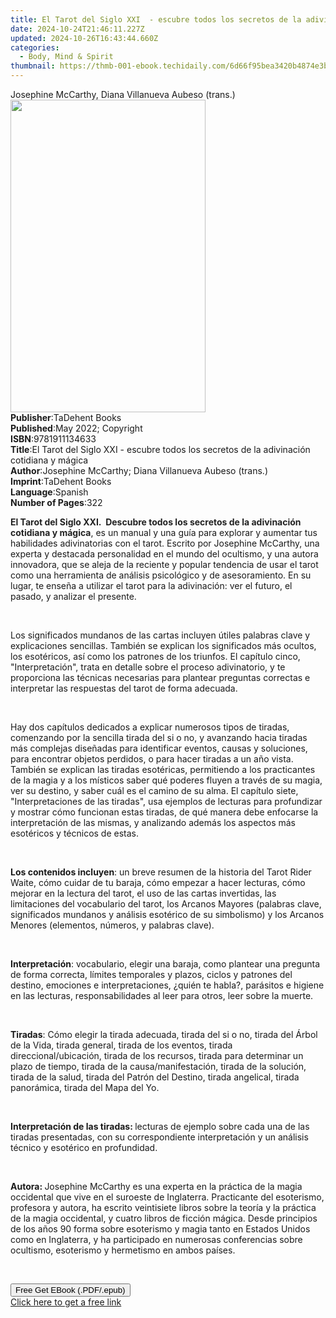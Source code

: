 ```yaml
---
title: El Tarot del Siglo XXI  - escubre todos los secretos de la adivinación cotidiana y mágica | Free Book
date: 2024-10-24T21:46:11.227Z
updated: 2024-10-26T16:43:44.660Z
categories:
  - Body, Mind & Spirit
thumbnail: https://thmb-001-ebook.techidaily.com/6d66f95bea3420b4874e3b31b0bd5ff698e6644a7253af23913aef2827529c0b.jpg
---
```

<main id="book-container">
  <div class="flex flex-col">
    <div class="book-brief flex-1 py-6 px-4 sm:p-6 md:py-10 md:px-8">
      <!-- brief-->
      <div class="book-brief-main">
        Josephine McCarthy, Diana Villanueva Aubeso (trans.)
      </div>
    </div>
    <div
      class="book-meta-info flex-1 grid gap-4 col-start-1 col-end-3 row-start-1 sm:mb-6 sm:grid-cols-4 lg:gap-6 lg:col-start-2 lg:row-end-6 lg:row-span-6 lg:mb-0"
    >
      <div
        class="book-meta-info-left place-content-center mt-4 p-4 text-sm leading-6 col-start-2 col-span-2 dark:text-slate-400"
      >
        <img
          class="w-full h-500 object-cover rounded-lg sm:h-255 sm:col-span-2 lg:col-span-full"
          src="https://img-001-ebook.techidaily.com/2f56149f79da4c60380f38e394b108f648f4db84902261b8aea3205f022d7494.jpg"
          alt=""
          width="312"
          height="500"
        />
      </div>
      <div
        class="book-meta-info-right mt-2 col-start-1 row-start-2 col-span-3 self-center"
      >
        <!-- meta data  -->
        <div class="flex flex-col px-4 md:px-8">
          <div class="flex-1">
            <strong>Publisher</strong>:<span class="px-2">TaDehent Books</span>
          </div>
          <div class="flex-1">
            <strong>Published</strong>:<span class="px-2"
              >May 2022; Copyright</span
            >
          </div>
          <div class="flex-1">
            <strong>ISBN</strong>:<span class="px-2">9781911134633</span>
          </div>
          <div class="flex-1">
            <strong>Title</strong>:<span class="px-2"
              >El Tarot del Siglo XXI - escubre todos los secretos de la
              adivinación cotidiana y mágica</span
            >
          </div>
          <div class="flex-1">
            <strong>Author</strong>:<span class="px-2"
              >Josephine McCarthy; Diana Villanueva Aubeso (trans.)</span
            >
          </div>
          <div class="flex-1">
            <strong>Imprint</strong>:<span class="px-2">TaDehent Books</span>
          </div>
          <div class="flex-1">
            <strong>Language</strong>:<span class="px-2">Spanish</span>
          </div>
          <div class="flex-1">
            <strong>Number of Pages</strong>:<span class="px-2">322</span>
          </div>
        </div>
      </div>
    </div>
    <div class="book-description flex-1 py-6 px-4 sm:p-6 md:py-10 md:px-8">
      <div class="book-description-main">
        <div accordion-content="" id="description">
          <p>
            <strong style="color: rgb(34, 34, 34)"
              >El Tarot del Siglo XXI.&nbsp;&nbsp;Descubre todos los secretos de
              la adivinación cotidiana y mágica</strong
            >,&nbsp;es un manual y una guía para explorar y aumentar tus
            habilidades adivinatorias con el tarot. Escrito por Josephine
            McCarthy, una experta y destacada personalidad en el mundo del
            ocultismo, y una autora innovadora, que se aleja de la reciente y
            popular tendencia de usar el tarot como una herramienta de análisis
            psicológico y de asesoramiento. En su lugar, te enseña a utilizar el
            tarot para la adivinación: ver el futuro, el pasado, y analizar el
            presente.&nbsp;
          </p>
          <p>&nbsp;</p>
          <p>
            Los significados mundanos de las cartas incluyen útiles palabras
            clave y explicaciones sencillas. También se explican los
            significados más ocultos, los esotéricos, así como los patrones de
            los triunfos. El capítulo cinco, "Interpretación", trata en detalle
            sobre el proceso adivinatorio, y te proporciona las técnicas
            necesarias para plantear preguntas correctas e interpretar las
            respuestas del tarot de forma adecuada.&nbsp;
          </p>
          <p>&nbsp;</p>
          <p>
            Hay dos capítulos dedicados a explicar numerosos tipos de tiradas,
            comenzando por la sencilla tirada del si o no, y avanzando hacia
            tiradas más complejas diseñadas para identificar eventos, causas y
            soluciones, para encontrar objetos perdidos, o para hacer tiradas a
            un año vista. También se explican las tiradas esotéricas,
            permitiendo a los practicantes de la magia y a los místicos saber
            qué poderes fluyen a través de su magia, ver su destino, y saber
            cuál es el camino de su alma. El capítulo siete, "Interpretaciones
            de las tiradas", usa ejemplos de lecturas para profundizar y mostrar
            cómo funcionan estas tiradas, de qué manera debe enfocarse la
            interpretación de las mismas, y analizando además los aspectos más
            esotéricos y técnicos de estas.&nbsp;
          </p>
          <p>&nbsp;</p>
          <p>
            <strong>Los contenidos incluyen</strong>: un breve resumen de la
            historia del Tarot Rider Waite, cómo cuidar de tu baraja, cómo
            empezar a hacer lecturas, cómo mejorar en la lectura del tarot, el
            uso de las cartas invertidas, las limitaciones del vocabulario del
            tarot, los Arcanos Mayores (palabras clave, significados mundanos y
            análisis esotérico de su simbolismo) y los Arcanos Menores
            (elementos, números, y palabras clave).&nbsp;
          </p>
          <p>&nbsp;</p>
          <p>
            <strong>Interpretación</strong>: vocabulario, elegir una baraja,
            como plantear una pregunta de forma correcta, límites temporales y
            plazos, ciclos y patrones del destino, emociones e interpretaciones,
            ¿quién te habla?, parásitos e higiene en las lecturas,
            responsabilidades al leer para otros, leer sobre la muerte.&nbsp;
          </p>
          <p>&nbsp;</p>
          <p>
            <strong>Tiradas</strong>: Cómo elegir la tirada adecuada, tirada del
            si o no, tirada del Árbol de la Vida, tirada general, tirada de los
            eventos, tirada direccional/ubicación, tirada de los recursos,
            tirada para determinar un plazo de tiempo, tirada de la
            causa/manifestación, tirada de la solución, tirada de la salud,
            tirada del Patrón del Destino, tirada angelical, tirada panorámica,
            tirada del Mapa del Yo.&nbsp;
          </p>
          <p>&nbsp;</p>
          <p>
            <strong>Interpretación de las tiradas:&nbsp;</strong>lecturas de
            ejemplo sobre cada una de las tiradas presentadas, con su
            correspondiente interpretación y un análisis técnico y esotérico en
            profundidad.&nbsp;
          </p>
          <p><br /></p>
          <p>
            <strong>Autora:&nbsp;</strong>Josephine McCarthy es una experta en
            la práctica de la magia occidental que vive en el suroeste de
            Inglaterra. Practicante del esoterismo, profesora y autora, ha
            escrito veintisiete libros sobre la teoría y la práctica de la magia
            occidental, y cuatro libros de ficción mágica. Desde principios de
            los años 90 forma sobre esoterismo y magia tanto en Estados Unidos
            como en Inglaterra, y ha participado en numerosas conferencias sobre
            ocultismo, esoterismo y hermetismo en ambos países.
          </p>
          <p>&nbsp;</p>
        </div>
        <div class="accordion-fader"></div>
      </div>
    </div>
    <div class="book-excerpts flex-1 py-6 px-4 sm:p-6 md:py-10 md:px-8"></div>
    <div
      class="book-about-author flex-1 py-6 px-4 sm:p-6 md:py-10 md:px-8"
    ></div>
    <div class="book-free-get flex-1 py-6 px-4 sm:p-6 md:py-10 md:px-8">
      <button
        id="btn-free-get"
        class="bg-blue-500 hover:bg-blue-700 text-white font-bold py-2 px-4 rounded"
      >
        Free Get EBook (.PDF/.epub)
      </button>
      <div id="countdown-display" class="px-2 text-lg mt-2"></div>
      <a
        id="free-link"
        class="hidden bg-blue-500 hover:bg-blue-700 text-white font-bold py-2 px-4 rounded"
        href="https://www.ebooks.com/en-us/book/210571897/el-tarot-del-siglo-xxi-escubre-todos-los-secretos-de-la-adivinaci-n-cotidiana-y-m-gica/josephine-mccarthy/"
        target="_blank"
        >Click here to get a free link</a
      >
    </div>
    <script>
      let countdownTime = 0;
      let countdownInterval = null;
      document
        .getElementById('btn-free-get')
        .addEventListener('click', startCountdown);
      function startCountdown() {
        countdownTime = new Date().getTime() + 60000 * 3;
        countdownInterval = setInterval(updateCountdown, 1000);
        document.getElementById('btn-free-get').disabled = true;
        document
          .getElementById('btn-free-get')
          .classList.add('bg-gray-500', 'cursor-not-allowed');
      }
      function updateCountdown() {
        let currentTime = new Date().getTime();
        let timeLeft = countdownTime - currentTime;
        let secondsLeft = Math.floor(timeLeft / 1000);
        document.getElementById('countdown-display').innerHTML =
          `Remaining time: ${secondsLeft} seconds.`;
        if (secondsLeft <= 0) {
          clearInterval(countdownInterval);
          document.getElementById('btn-free-get').classList.add('hidden');
          document.getElementById('free-link').classList.remove('hidden');
          document.getElementById('countdown-display').innerHTML = '';
        }
      }
    </script>
  </div>
</main>

<ins class="adsbygoogle"
      style="display:block"
      data-ad-client="ca-pub-7571918770474297"
      data-ad-slot="8358498916"
      data-ad-format="auto"
      data-full-width-responsive="true"></ins>
    